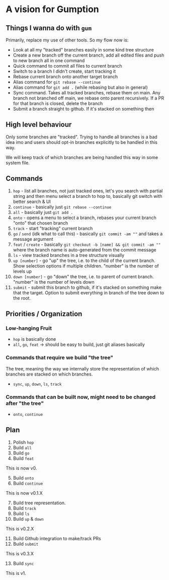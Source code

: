 # A vision for Gumption

## Things I wanna do with `gum`

Primarily, replace my use of other tools. So my flow now is:

-   Look at all my "tracked" branches easily in some kind tree structure
-   Create a new branch off the current branch, add all edited files and push to
    new branch all in one command
-   Quick command to commit all files to current branch
-   Switch to a branch I didn't create, start tracking it
-   Rebase current branch onto another target branch
-   Alias command for `git rebase --continue`
-   Alias command for `git add .` (while rebasing but also in general)
-   Sync command. Takes all tracked branches, rebase them on main. Any branch
    not branched off main, we rebase onto parent recursively. If a PR for that
    branch is closed, delete the branch
-   Submit a branch straight to github. If it's stacked on something then

## High level behaviour

Only some branches are "tracked". Trying to handle all branches is a bad idea
imo and users should opt-in branches explicitly to be handled in this way.

We will keep track of which branches are being handled this way in some system
file.

## Commands

1. `hop` - list all branches, not just tracked ones, let's you search with
   partial string and then menu select a branch to hop to, basically git switch
   with better search & UI
2. `continue` - basically just `git rebase --continue`
3. `all` - basically just `git add .`
4. `onto` - opens a menu to select a branch, rebases your current branch "onto"
   that chosen branch
5. `track` - start "tracking" current branch
6. `go` / `send` (idk what to call this) - basically `git commit -am ""` and
   takes a message argument
7. `feat` / `create` - basically `git checkout -b [name] && git commit -am ""`
   where the branch name is auto-generated from the commit message
8. `ls` - view tracked branches in a tree structure visually
9. `up [number]` - go "up" the tree, i.e. to the child of the current branch.
   Show selection options if multiple children. "number" is the number of levels
   up
10. `down [number]` - go "down" the tree, i.e. to parent of current branch.
    "number" is the number of levels down
11. `submit` - submit this branch to github, if it's stacked on something make
    that the target. Option to submit everything in branch of the tree down to
    the root.

## Priorities / Organization

### Low-hanging Fruit

-   `hop` is basically done
-   `all`, `go`, `feat` -> should be easy to build, just git aliases basically

### Commands that require we build "the tree"

The tree, meaning the way we internally store the representation of which
branches are stacked on which branches.

-   `sync`, `up`, `down`, `ls`, `track`

### Commands that can be built now, might need to be changed after "the tree"

-   `onto`, `continue`

## Plan

1. Polish `hop`
2. Build `all`
3. Build `go`
4. Build `feat`

This is now v0.

5. Build `onto`
6. Build `continue`

This is now v0.1.X

7. Build tree representation.
8. Build `track`
9. Build `ls`
10. Build `up` & `down`

This is v0.2.X

11. Build Github integration to make/track PRs
12. Build `submit`

This is v0.3.X

13. Build `sync`

This is v1.
